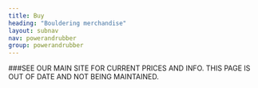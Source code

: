 ```yaml
---
title: Buy
heading: "Bouldering merchandise"
layout: subnav
nav: powerandrubber
group: powerandrubber
---
```



###SEE OUR MAIN SITE FOR CURRENT PRICES AND INFO. THIS PAGE IS OUT OF DATE AND NOT BEING MAINTAINED.

